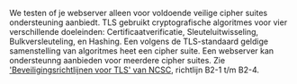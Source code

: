 We testen of je webserver alleen voor voldoende veilige cipher suites ondersteuning aanbiedt. TLS gebruikt cryptografische algoritmes voor vier verschillende doeleinden: Certificaatverificatie, Sleuteluitwisseling, Bulkversleuteling, en Hashing. Een volgens de TLS-standaard geldige samenstelling van algoritmes heet een cipher suite. Een webserver kan ondersteunng aanbieden voor meerdere cipher suites. Zie ['Beveiligingsrichtlijnen voor TLS' van NCSC](https://www.ncsc.nl/actueel/whitepapers/ict-beveiligingsrichtlijnen-voor-transport-layer-security-tls.html), richtlijn B2-1 t/m B2-4.
